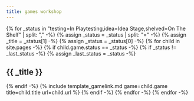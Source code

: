 ```yaml
---
title: games workshop
---
```

{% for _status in "testing=In Playtesting,idea=Idea Stage,shelved=On The Shelf" | split: "," -%}
{%   assign _status = _status | split: "=" -%}
{%   assign _title = _status[1] -%}
{%   assign _status = _status[0] -%}
{%   for child in site.pages -%}
{%     if child.game.status == _status -%}
{%       if _status != _last_status -%}
{%         assign _last_status = _status -%}

## {{ _title }}

{%       endif -%}
{%       include template_gamelink.md game=child.game title=child.title url=child.url %}
{%     endif -%}
{%   endfor -%}
{% endfor -%}
